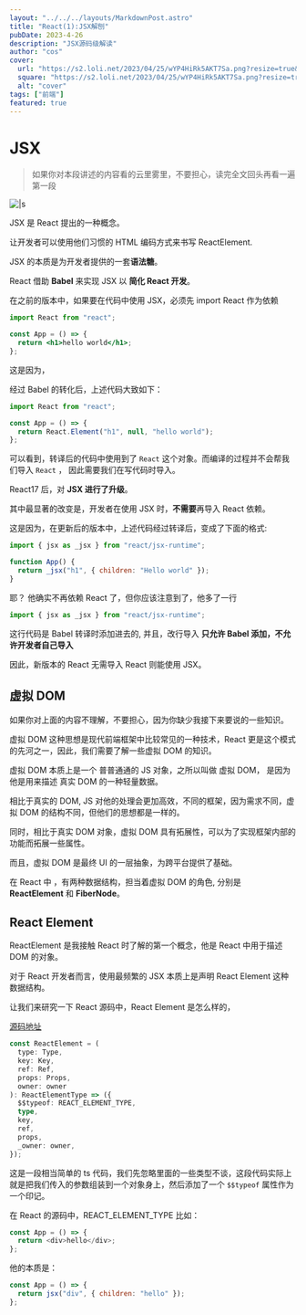 ```yaml
---
layout: "../../../layouts/MarkdownPost.astro"
title: "React(1):JSX解刨"
pubDate: 2023-4-26
description: "JSX源码级解读"
author: "cos"
cover:
  url: "https://s2.loli.net/2023/04/25/wYP4HiRk5AKT7Sa.png?resize=true&w=1920"
  square: "https://s2.loli.net/2023/04/25/wYP4HiRk5AKT7Sa.png?resize=true&w=1920"
  alt: "cover"
tags: ["前端"]
featured: true
---
```


# JSX

> 如果你对本段讲述的内容看的云里雾里，不要担心，读完全文回头再看一遍第一段

![|s](https://i.328888.xyz/2023/04/26/ivZcAE.jpeg)

JSX 是 React 提出的一种概念。

让开发者可以使用他们习惯的 HTML 编码方式来书写 ReactElement.

JSX 的本质是为开发者提供的一套**语法糖**。

React 借助 **Babel** 来实现 JSX 以 **简化 React 开发**。

在之前的版本中，如果要在代码中使用 JSX，必须先 import React 作为依赖

```jsx
import React from "react";

const App = () => {
  return <h1>hello world</h1>;
};
```

这是因为，

经过 Babel 的转化后，上述代码大致如下：

```jsx
import React from "react";

const App = () => {
  return React.Element("h1", null, "hello world");
};
```

可以看到，转译后的代码中使用到了 `React` 这个对象。而编译的过程并不会帮我们导入 `React` ， 因此需要我们在写代码时导入。

React17 后，对 **JSX 进行了升级**。

其中最显著的改变是，开发者在使用 JSX 时，**不需要**再导入 React 依赖。

这是因为，在更新后的版本中，上述代码经过转译后，变成了下面的格式:

```jsx
import { jsx as _jsx } from "react/jsx-runtime";

function App() {
  return _jsx("h1", { children: "Hello world" });
}
```

耶？ 他确实不再依赖 React 了，但你应该注意到了，他多了一行

```js
import { jsx as _jsx } from "react/jsx-runtime";
```

这行代码是 Babel 转译时添加进去的, 并且，改行导入 **只允许 Babel 添加，不允许开发者自己导入**

因此，新版本的 React 无需导入 React 则能使用 JSX。

## 虚拟 DOM

如果你对上面的内容不理解，不要担心，因为你缺少我接下来要说的一些知识。

虚拟 DOM 这种思想是现代前端框架中比较常见的一种技术，React 更是这个模式的先河之一，因此，我们需要了解一些虚拟 DOM 的知识。

虚拟 DOM 本质上是一个 普普通通的 JS 对象，之所以叫做 虚拟 DOM， 是因为他是用来描述 真实 DOM 的一种轻量数据。

相比于真实的 DOM, JS 对他的处理会更加高效，不同的框架，因为需求不同，虚拟 DOM 的结构不同，但他们的思想都是一样的。

同时，相比于真实 DOM 对象，虚拟 DOM 具有拓展性，可以为了实现框架内部的功能而拓展一些属性。

而且，虚拟 DOM 是最终 UI 的一层抽象，为跨平台提供了基础。

在 React 中 ，有两种数据结构，担当着虚拟 DOM 的角色, 分别是 **ReactElement** 和 **FiberNode**。

## React Element

ReactElement 是我接触 React 时了解的第一个概念，他是 React 中用于描述 DOM 的对象。

对于 React 开发者而言，使用最频繁的 JSX 本质上是声明 React Element 这种数据结构。

让我们来研究一下 React 源码中，React Element 是怎么样的，

<a href="https://github.com/facebook/react/blob/main/packages/react/src/ReactElement.js#L148" target="_blank"> 源码地址 </a>

```ts
const ReactElement = (
  type: Type,
  key: Key,
  ref: Ref,
  props: Props,
  owner: owner
): ReactElementType => ({
  $$typeof: REACT_ELEMENT_TYPE,
  type,
  key,
  ref,
  props,
  _owner: owner,
});
```

这是一段相当简单的 ts 代码，我们先忽略里面的一些类型不谈，这段代码实际上就是把我们传入的参数组装到一个对象身上，然后添加了一个 `$$typeof` 属性作为一个印记。

在 React 的源码中，REACT_ELEMENT_TYPE
比如：

```js
const App = () => {
  return <div>hello</div>;
};
```

他的本质是：

```js
const App = () => {
  return jsx("div", { children: "hello" });
};
```
